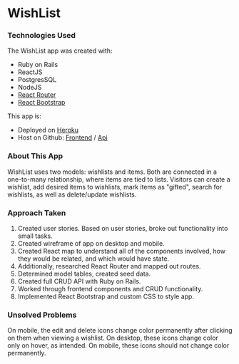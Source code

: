 WishList
======

### Technologies Used

The WishList app was created with:

- Ruby on Rails
- ReactJS
- PostgresSQL
- NodeJS
- [React Router](https://reacttraining.com/react-router/)
- [React Bootstrap](https://react-bootstrap.github.io/)

This app is:

- Deployed on [Heroku](https://the-wish-list-app.herokuapp.com/)
- Host on Github: [Frontend](https://github.com/ekahialoha/wishlist-frontend) / [Api](https://github.com/ekahialoha/wishlist-api)


### About This App

WishList uses two models: wishlists and items. Both are connected in a one-to-many relationship, where items are tied to lists. Visitors can create a wishlist, add desired items to wishlists, mark items as "gifted", search for wishlists, as well as delete/update wishlists.


### Approach Taken

1. Created user stories. Based on user stories, broke out functionality into small tasks.
2. Created wireframe of app on desktop and mobile.
3. Created React map to understand all of the components involved, how they would be related, and which would have state.
4. Additionally, researched React Router and mapped out routes.
5. Determined model tables, created seed data.
6. Created full CRUD API with Ruby on Rails.
7. Worked through frontend components and CRUD functionality.
8. Implemented React Bootstrap and custom CSS to style app.


### Unsolved Problems

On mobile, the edit and delete icons change color permanently after clicking on them when viewing a wishlist. On desktop, these icons change color only on hover, as intended. On mobile, these icons should not change color permanently.
